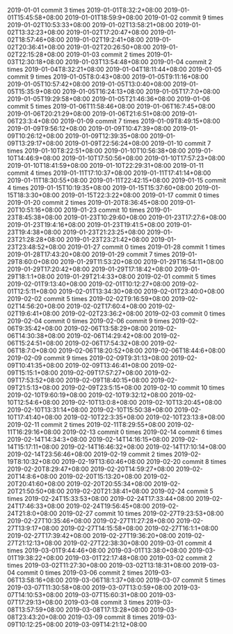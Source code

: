 2019-01-01 commit 3 times 
2019-01-01T8:32:2+08:00 
2019-01-01T15:45:58+08:00 
2019-01-01T18:59:9+08:00 
2019-01-02 commit 9 times 
2019-01-02T10:53:33+08:00 
2019-01-02T13:58:21+08:00 
2019-01-02T13:32:23+08:00 
2019-01-02T17:20:47+08:00 
2019-01-02T18:57:46+08:00 
2019-01-02T19:2:41+08:00 
2019-01-02T20:36:41+08:00 
2019-01-02T20:26:50+08:00 
2019-01-02T22:15:28+08:00 
2019-01-03 commit 2 times 
2019-01-03T12:30:18+08:00 
2019-01-03T13:54:48+08:00 
2019-01-04 commit 2 times 
2019-01-04T8:32:21+08:00 
2019-01-04T18:11:44+08:00 
2019-01-05 commit 9 times 
2019-01-05T8:0:43+08:00 
2019-01-05T9:11:16+08:00 
2019-01-05T10:57:42+08:00 
2019-01-05T13:0:40+08:00 
2019-01-05T15:35:9+08:00 
2019-01-05T16:24:13+08:00 
2019-01-05T17:7:0+08:00 
2019-01-05T19:29:58+08:00 
2019-01-05T21:46:36+08:00 
2019-01-06 commit 5 times 
2019-01-06T11:58:46+08:00 
2019-01-06T16:7:45+08:00 
2019-01-06T20:21:29+08:00 
2019-01-06T21:6:51+08:00 
2019-01-06T23:3:4+08:00 
2019-01-09 commit 7 times 
2019-01-09T8:49:15+08:00 
2019-01-09T9:56:12+08:00 
2019-01-09T10:47:39+08:00 
2019-01-09T10:26:12+08:00 
2019-01-09T12:39:35+08:00 
2019-01-09T13:29:17+08:00 
2019-01-09T22:56:24+08:00 
2019-01-10 commit 7 times 
2019-01-10T8:22:51+08:00 
2019-01-10T10:56:38+08:00 
2019-01-10T14:46:9+08:00 
2019-01-10T17:50:56+08:00 
2019-01-10T17:57:23+08:00 
2019-01-10T18:41:59+08:00 
2019-01-10T22:29:31+08:00 
2019-01-11 commit 4 times 
2019-01-11T17:10:37+08:00 
2019-01-11T17:41:14+08:00 
2019-01-11T18:30:55+08:00 
2019-01-11T22:42:15+08:00 
2019-01-15 commit 4 times 
2019-01-15T10:19:35+08:00 
2019-01-15T15:37:60+08:00 
2019-01-15T18:3:30+08:00 
2019-01-15T22:3:22+08:00 
2019-01-17 commit 0 times 
2019-01-20 commit 2 times 
2019-01-20T8:36:45+08:00 
2019-01-20T10:51:16+08:00 
2019-01-23 commit 10 times 
2019-01-23T8:45:38+08:00 
2019-01-23T10:29:60+08:00 
2019-01-23T17:27:6+08:00 
2019-01-23T19:4:16+08:00 
2019-01-23T19:41:5+08:00 
2019-01-23T19:4:38+08:00 
2019-01-23T21:23:25+08:00 
2019-01-23T21:28:28+08:00 
2019-01-23T23:21:42+08:00 
2019-01-23T23:48:52+08:00 
2019-01-27 commit 0 times 
2019-01-28 commit 1 times 
2019-01-28T17:43:20+08:00 
2019-01-29 commit 7 times 
2019-01-29T8:60:0+08:00 
2019-01-29T11:53:20+08:00 
2019-01-29T16:54:11+08:00 
2019-01-29T17:20:42+08:00 
2019-01-29T17:18:42+08:00 
2019-01-29T18:1:1+08:00 
2019-01-29T21:4:33+08:00 
2019-02-01 commit 5 times 
2019-02-01T9:13:40+08:00 
2019-02-01T10:12:27+08:00 
2019-02-01T12:5:11+08:00 
2019-02-01T13:34:30+08:00 
2019-02-01T23:40:0+08:00 
2019-02-02 commit 5 times 
2019-02-02T9:16:59+08:00 
2019-02-02T14:56:20+08:00 
2019-02-02T17:60:4+08:00 
2019-02-02T19:6:41+08:00 
2019-02-02T23:36:2+08:00 
2019-02-03 commit 0 times 
2019-02-04 commit 0 times 
2019-02-06 commit 9 times 
2019-02-06T9:35:42+08:00 
2019-02-06T13:58:29+08:00 
2019-02-06T14:30:38+08:00 
2019-02-06T14:29:42+08:00 
2019-02-06T15:24:51+08:00 
2019-02-06T17:54:32+08:00 
2019-02-06T18:7:0+08:00 
2019-02-06T18:20:52+08:00 
2019-02-06T18:44:6+08:00 
2019-02-09 commit 9 times 
2019-02-09T9:31:13+08:00 
2019-02-09T10:41:35+08:00 
2019-02-09T13:46:41+08:00 
2019-02-09T15:15:1+08:00 
2019-02-09T17:57:27+08:00 
2019-02-09T17:53:52+08:00 
2019-02-09T18:40:15+08:00 
2019-02-09T21:5:13+08:00 
2019-02-09T23:5:15+08:00 
2019-02-10 commit 10 times 
2019-02-10T9:60:19+08:00 
2019-02-10T9:32:12+08:00 
2019-02-10T12:54:6+08:00 
2019-02-10T13:0:8+08:00 
2019-02-10T13:20:45+08:00 
2019-02-10T13:31:14+08:00 
2019-02-10T15:50:38+08:00 
2019-02-10T17:41:40+08:00 
2019-02-10T22:3:35+08:00 
2019-02-10T23:13:8+08:00 
2019-02-11 commit 2 times 
2019-02-11T8:29:55+08:00 
2019-02-11T16:29:16+08:00 
2019-02-13 commit 0 times 
2019-02-14 commit 6 times 
2019-02-14T14:34:3+08:00 
2019-02-14T14:16:15+08:00 
2019-02-14T15:17:11+08:00 
2019-02-14T16:46:32+08:00 
2019-02-14T17:10:14+08:00 
2019-02-14T23:56:46+08:00 
2019-02-19 commit 2 times 
2019-02-19T8:10:32+08:00 
2019-02-19T13:60:46+08:00 
2019-02-20 commit 8 times 
2019-02-20T8:29:47+08:00 
2019-02-20T14:59:27+08:00 
2019-02-20T14:8:6+08:00 
2019-02-20T15:13:20+08:00 
2019-02-20T20:41:60+08:00 
2019-02-20T20:55:34+08:00 
2019-02-20T21:50:50+08:00 
2019-02-20T21:38:41+08:00 
2019-02-24 commit 5 times 
2019-02-24T15:33:53+08:00 
2019-02-24T17:33:44+08:00 
2019-02-24T17:46:33+08:00 
2019-02-24T19:56:45+08:00 
2019-02-24T21:8:0+08:00 
2019-02-27 commit 10 times 
2019-02-27T9:23:53+08:00 
2019-02-27T10:35:46+08:00 
2019-02-27T11:27:28+08:00 
2019-02-27T13:9:17+08:00 
2019-02-27T14:15:58+08:00 
2019-02-27T16:1:1+08:00 
2019-02-27T17:39:42+08:00 
2019-02-27T19:36:20+08:00 
2019-02-27T21:12:13+08:00 
2019-02-27T22:38:30+08:00 
2019-03-01 commit 4 times 
2019-03-01T9:44:46+08:00 
2019-03-01T13:38:0+08:00 
2019-03-01T19:38:22+08:00 
2019-03-01T22:17:48+08:00 
2019-03-02 commit 2 times 
2019-03-02T11:27:30+08:00 
2019-03-02T13:18:31+08:00 
2019-03-04 commit 0 times 
2019-03-06 commit 2 times 
2019-03-06T13:58:16+08:00 
2019-03-06T18:1:37+08:00 
2019-03-07 commit 5 times 
2019-03-07T11:30:58+08:00 
2019-03-07T13:0:59+08:00 
2019-03-07T14:10:53+08:00 
2019-03-07T15:60:31+08:00 
2019-03-07T17:29:13+08:00 
2019-03-08 commit 3 times 
2019-03-08T13:57:59+08:00 
2019-03-08T17:13:28+08:00 
2019-03-08T23:43:20+08:00 
2019-03-09 commit 8 times 
2019-03-09T10:12:25+08:00 
2019-03-09T14:21:12+08:00 
